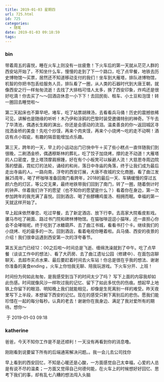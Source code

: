 ```yaml
---
title: 2019-01-03 星期四
url: 725.html
id: 725
categories:
  - 随笔
date: 2019-01-03 09:18:59
tags:
---
```


### bin

带着周五的喜悦，睡在火车上则没有一丝疲惫！下火车后的第一天就从茫茫人群的西安站开始了，不知坐什么车，慢慢的走到了下一个路口，吃了点早餐，地铁去历史博物馆～买票，居然还不知道移动支付的我们！坐车到大雁塔，排队进博物馆，机智的你把书包丢给服务人员，排队看了一圈，从人类的石器时代到大唐王朝，就像西安之行一样匆匆流逝！去找了大排档可惜人太多，换了西安印象，炸鸡还是很好吃滴！你去买了～～回酒店休息一小下下！去回民街、租车、小土豆和泡馍！转一圈回去睡觉啦～

第二天起床也不算早吧，堵车，吃了站票胡辣汤，去看看兵马俑！历史的震撼依稀可见，讲解也是随缘的听听！木乃伊和涂鸦的巴黎时装受邀俑特别的神奇。下午去了华清池，偶遇长生殿的演出，你还是会感动的流泪。温柔善良的你～返回城区寻找洒金桥的美食！先吃个炒馍，再来个肉夹馍，再来个小烧烤～吃的走不动啊！酒店有点小瑕疵，有趣的隔音能增加点乐趣。

第三天，跨年的一天，早上的小运动出门已快中午＋买了些小糕点一直伴随我们到很晚，二刷洒金桥，偶遇穆斯林的葬礼，吃了饺子加烧烤，撑的走不动道！大雁塔的人口密度，登上塔顶摩肩擦踵，好在有个小板凳可以躲避人流！大慈恩寺周边院落的壁画，霓虹灯的法轮，诵经的和尚，落日中寺庙的角落，终于让我们成为最后走出寺庙的人。一路向南，浮夸的西安灯展，大唐不夜城的文化商圈，看了曲江发展25周年，喝了杯咖啡准备回南门看跨年，2018的最后一天、车辆缓慢的穿过五颜六色的灯区，等公交无果，最终地铁带我们回到了南门，转了一圈，随着倒计时的钟声、伴着我们许下的愿望（也不知你的愿望是什么？）看着你在身边，第一次参加跨年的我充满了喜悦。回到酒店、喝了些醪糟鸡蛋汤、相拥而眠。幸福的第一天就这样开始了。

早上起床依然眷恋、吃过早餐，去了新定酒店、放下行李。去高家大院看皮影戏。骡马市吃了碗面、路过书门院和碑林博物馆。在猫咖啡逗逗小猫咪，还一直担心你会不会哮喘呢。终于吃到了冰糖葫芦、去了曲江书城，看看书打个卡。继续我们的小烧烤、吃的最多的一次。回到酒店，看着电视你睡着啦。兵马俑、西安的夜景的介绍！我们很幸运遇到西安第一次的浮夸春节。

第五天出门已经12：00之后啦～时间总是飞逝、缠绵洗澡就到了中午。吃了点早餐（谈谈工作中的想法）、看了大药房、去了曲江遗址公园（修建中）、在面包店聊聊天、去超市买点水果、最后要赶着时间去火车站！你总是很在乎我的想法、谢谢你准备的美食ending 。火车上你怕我无聊、陪我玩游戏。下火车分开、上班！

时间份为何如此匆匆，是我感受到当下的时间太少了吗？ 写下上面的内容我却如此伤感。时间就像风沙一样吹过我的记忆、留下了如此多忧伤的伤痕。想起早上地铁上你留下的眼泪、明知晚上我们就能相见，却像是生死离别一样的难受。昨天夜里写下上半段，本想留下西安的记忆。现在的感受只剩下离别后的悲伤。愿我们能珍惜在一起的每分每秒。认真的老去！谢谢你在我身边、满足了我对爱所有的期待。想你～

 于 2019-01-03 09:18

### katherine

爸爸，今天不知你工作是不是还顺利！一天没有再看到你的消息噜。

刚刚看到说要留下所有的后端通宵解决问题。。我一会儿去公司找你

早上看到的西安回忆，不知是心暖还是心酸，一方面感觉自己太幸福，心爱的人总是有说不尽的温柔；一方面又觉得自己何德何能，在火车上的时候想好好回忆、思考下我们的事，却有乱七八糟的想法闯入头脑
